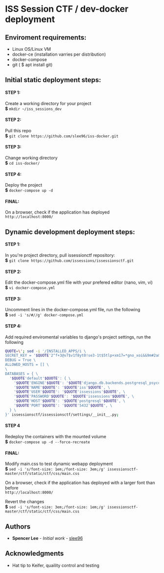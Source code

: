 # ISS Session CTF / dev-docker deployment

## Enviroment requirements:
  - Linux OS/Linux VM
  - docker-ce (installation varries per distribution)
  - docker-compose  
  - git ( $ apt install git) 

## Initial static deployment steps:
  #### STEP 1: 
  Create a working directory for your project \
    **$** `mkdir ~/iss_sessions_dev`

  #### STEP 2:
  Pull this repo \
    **$** `git clone https://github.com/slee96/iss-docker.git`

  #### STEP 3:
  Change working directory \
  **$** `cd iss-docker/`

  #### STEP 4:
  Deploy the project \
  **$** `docker-compose up -d`

  #### FINAL:
  On a browser, check if the application has deployed \
  `http://localhost:8000/` 

## Dynamic development deployment steps:
  #### STEP 1:
  In you're project directory, pull issessionctf repository: \
  **$** `git clone https://github.com/issessions/issessionsctf.git`

  #### STEP 2:
  Edit the docker-compose.yml file with your prefered editor (nano, vim, vi) \
  **$** `vi docker-compose.yml`

  #### STEP 3:
  Uncomment lines in the docker-compose.yml file, run the following \
  **$** `sed -i 's/#//g' docker-compose.yml`

  #### STEP 4:
  Add required enviromental variables to django's project settings, run the following 
  ```bash
  QUOTE=\'; sed -i '/INSTALLED_APPS/i \
  SECRET_KEY = '$QUOTE'2^f+3@v7$v1f8yt0!se3-1t$5tlp+xm17=*gno_xoi&&9m#2a&'$QUOTE' \
  DEBUG = True \
  ALLOWED_HOSTS = [] \
  \
  DATABASES = { \
    '$QUOTE'default'$QUOTE': { \
      '$QUOTE'ENGINE'$QUOTE': '$QUOTE'django.db.backends.postgresql_psycopg2'$QUOTE', \
      '$QUOTE'NAME'$QUOTE': '$QUOTE'iss'$QUOTE', \
      '$QUOTE'USER'$QUOTE': '$QUOTE'issessions'$QUOTE', \
      '$QUOTE'PASSWORD'$QUOTE': '$QUOTE'issessions'$QUOTE', \
      '$QUOTE'HOST'$QUOTE': '$QUOTE'postgresql'$QUOTE', \
      '$QUOTE'PORT'$QUOTE': '$QUOTE'5432'$QUOTE', \
    } \
  }' issessionsctf/issessionsctf/settings/__init__.py;
  ```
  
  #### STEP 4
  Redeploy the containers with the mounted volume \
  **$** `docker-compose up -d --force-recreate`

  #### FINAL:
  Modify main.css to test dynamic webapp deployment  \
  **$** `sed -i 's/font-size: 1em;/font-size: 3em;/g' issessionsctf-master/ctf/static/ctf/css/main.css`

  On a browser, check if the application has deployed with a larger font than before \
  `http://localhost:8000/`

  Revert the changes \
  **$** `sed -i 's/font-size: 3em;/font-size: 1em;/g' issessionsctf-master/ctf/static/ctf/css/main.css`

## Authors

* **Spencer Lee** - *Initial work* - [slee96](https://github.com/slee96)

## Acknowledgments
* Hat tip to Keifer, quaility control and testing 
